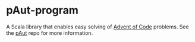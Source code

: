 # pAut-program

A Scala library that enables easy solving of [Advent of Code](https://adventofcode.com/) problems. See the [pAut](https://github.com/DagHemberg/pAut) repo for more information.
